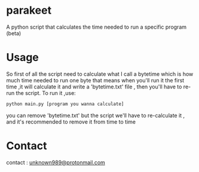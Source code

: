 # parakeet
A python script that calculates the time needed to run a specific program (beta)
# Usage
So first of all the script need to calculate what I call a bytetime which is how much time needed to run one byte
that means when you'll run it the first time ,it will calculate it and write a 'bytetime.txt' file , then you'll have to re-run the script.
To run it ,use:
 ```bash
 python main.py [program you wanna calculate]
 ```
 you can remove 'bytetime.txt' but the script we'll have to re-calculate it , and it's recommended to remove it from time to time
 # Contact
 contact : unknown989@protonmail.com
